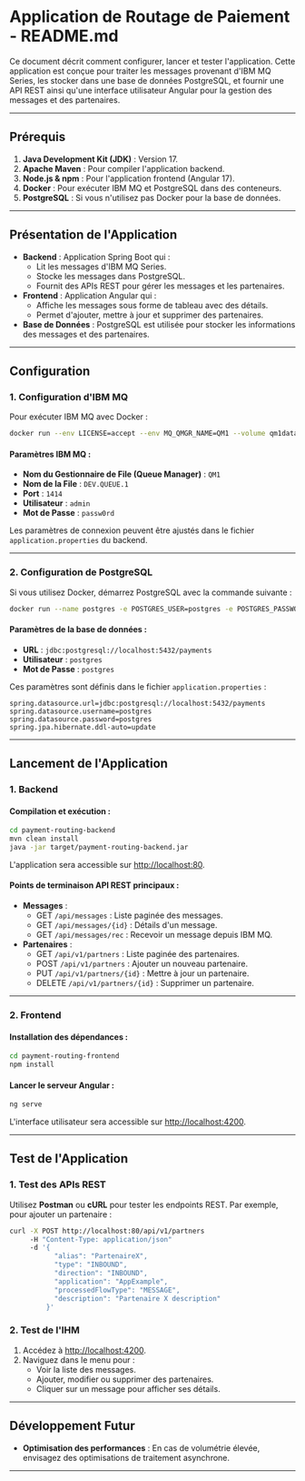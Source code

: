 # Application de Routage de Paiement - README.md

Ce document décrit comment configurer, lancer et tester l'application. 
Cette application est conçue pour traiter les messages provenant d'IBM MQ Series, les stocker dans une base de données PostgreSQL, et fournir une API REST ainsi qu'une interface utilisateur Angular pour la gestion des messages et des partenaires.

---

## Prérequis

1. **Java Development Kit (JDK)** : Version 17.
2. **Apache Maven** : Pour compiler l'application backend.
3. **Node.js & npm** : Pour l'application frontend (Angular 17).
4. **Docker** : Pour exécuter IBM MQ et PostgreSQL dans des conteneurs.
5. **PostgreSQL** : Si vous n'utilisez pas Docker pour la base de données.

---

## Présentation de l'Application

- **Backend** : Application Spring Boot qui :
  - Lit les messages d'IBM MQ Series.
  - Stocke les messages dans PostgreSQL.
  - Fournit des APIs REST pour gérer les messages et les partenaires.
- **Frontend** : Application Angular qui :
  - Affiche les messages sous forme de tableau avec des détails.
  - Permet d'ajouter, mettre à jour et supprimer des partenaires.
- **Base de Données** : PostgreSQL est utilisée pour stocker les informations des messages et des partenaires.

---

## Configuration

### 1. **Configuration d'IBM MQ**

Pour exécuter IBM MQ avec Docker :

```bash
docker run --env LICENSE=accept --env MQ_QMGR_NAME=QM1 --volume qm1data:/mnt/mqm --publish 1414:1414 --publish 9443:9443 --detach --env MQ_APP_PASSWORD=passw0rd ibmcom/mq:latest
```

#### Paramètres IBM MQ :

- **Nom du Gestionnaire de File (Queue Manager)** : `QM1`
- **Nom de la File** : `DEV.QUEUE.1`
- **Port** : `1414`
- **Utilisateur** : `admin`
- **Mot de Passe** : `passw0rd`

Les paramètres de connexion peuvent être ajustés dans le fichier `application.properties` du backend.

---

### 2. **Configuration de PostgreSQL**

Si vous utilisez Docker, démarrez PostgreSQL avec la commande suivante :

```bash
docker run --name postgres -e POSTGRES_USER=postgres -e POSTGRES_PASSWORD=postgres -e POSTGRES_DB=payments -p 5432:5432 -d postgres
```

#### Paramètres de la base de données :

- **URL** : `jdbc:postgresql://localhost:5432/payments`
- **Utilisateur** : `postgres`
- **Mot de Passe** : `postgres`

Ces paramètres sont définis dans le fichier `application.properties` :

```properties
spring.datasource.url=jdbc:postgresql://localhost:5432/payments
spring.datasource.username=postgres
spring.datasource.password=postgres
spring.jpa.hibernate.ddl-auto=update
```

---

## Lancement de l'Application

### 1. **Backend**

#### Compilation et exécution :

```bash
cd payment-routing-backend
mvn clean install
java -jar target/payment-routing-backend.jar
```

L'application sera accessible sur [http://localhost:80](http://localhost:80).

#### Points de terminaison API REST principaux :

- **Messages** :
  - GET `/api/messages` : Liste paginée des messages.
  - GET `/api/messages/{id}` : Détails d'un message.
  - GET `/api/messages/rec` : Recevoir un message depuis IBM MQ.
- **Partenaires** :
  - GET `/api/v1/partners` : Liste paginée des partenaires.
  - POST `/api/v1/partners` : Ajouter un nouveau partenaire.
  - PUT `/api/v1/partners/{id}` : Mettre à jour un partenaire.
  - DELETE `/api/v1/partners/{id}` : Supprimer un partenaire.

---

### 2. **Frontend**

#### Installation des dépendances :

```bash
cd payment-routing-frontend
npm install
```

#### Lancer le serveur Angular :

```bash
ng serve
```

L'interface utilisateur sera accessible sur [http://localhost:4200](http://localhost:4200).

---

## Test de l'Application

### 1. **Test des APIs REST**

Utilisez **Postman** ou **cURL** pour tester les endpoints REST. Par exemple, pour ajouter un partenaire :

```bash
curl -X POST http://localhost:80/api/v1/partners 
     -H "Content-Type: application/json" 
     -d '{
           "alias": "PartenaireX",
           "type": "INBOUND",
           "direction": "INBOUND",
           "application": "AppExample",
           "processedFlowType": "MESSAGE",
           "description": "Partenaire X description"
         }'
```

### 2. **Test de l'IHM**

1. Accédez à [http://localhost:4200](http://localhost:4200).
2. Naviguez dans le menu pour :
   - Voir la liste des messages.
   - Ajouter, modifier ou supprimer des partenaires.
   - Cliquer sur un message pour afficher ses détails.

---

## Développement Futur

- **Optimisation des performances** : En cas de volumétrie élevée, envisagez des optimisations de traitement asynchrone.

---
